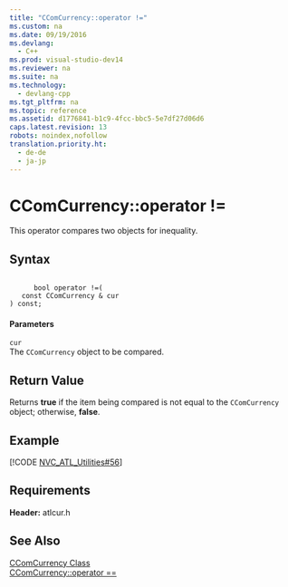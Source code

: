```yaml
---
title: "CComCurrency::operator !="
ms.custom: na
ms.date: 09/19/2016
ms.devlang: 
  - C++
ms.prod: visual-studio-dev14
ms.reviewer: na
ms.suite: na
ms.technology: 
  - devlang-cpp
ms.tgt_pltfrm: na
ms.topic: reference
ms.assetid: d1776841-b1c9-4fcc-bbc5-5e7df27d06d6
caps.latest.revision: 13
robots: noindex,nofollow
translation.priority.ht: 
  - de-de
  - ja-jp
---
```

# CComCurrency::operator !=
This operator compares two objects for inequality.  
  
## Syntax  
  
```  
  
      bool operator !=(  
   const CComCurrency & cur   
) const;  
```  
  
#### Parameters  
 `cur`  
 The `CComCurrency` object to be compared.  
  
## Return Value  
 Returns **true** if the item being compared is not equal to the `CComCurrency` object; otherwise, **false**.  
  
## Example  
 [!CODE [NVC_ATL_Utilities#56](../CodeSnippet/VS_Snippets_Cpp/NVC_ATL_Utilities#56)]  
  
## Requirements  
 **Header:** atlcur.h  
  
## See Also  
 [CComCurrency Class](../vs140/CComCurrency-Class.md)   
 [CComCurrency::operator ==](../vs140/CComCurrency--operator-==.md)